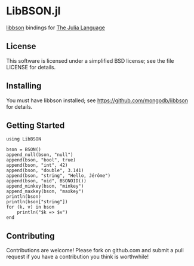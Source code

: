 LibBSON.jl
==========

[libbson](https://github.com/mongodb/libbson) bindings for [The Julia Language](http://julialang.org/)


License
-------

This software is licensed under a simplified BSD license; see the file LICENSE for details.


Installing
----------

You must have libbson installed; see https://github.com/mongodb/libbson for details.


Getting Started
---------------

    using LibBSON

    bson = BSON()
    append_null(bson, "null")
    append(bson, "bool", true)
    append(bson, "int", 42)
    append(bson, "double", 3.141)
    append(bson, "string", "Hello, Jérôme")
    append(bson, "oid", BSONOID())
    append_minkey(bson, "minkey")
    append_maxkey(bson, "maxkey")
    println(bson)
    println(bson["string"])
    for (k, v) in bson
        println("$k => $v")
    end


Contributing
------------

Contributions are welcome!  Please fork on github.com and submit a pull request if you have a contribution you think is worthwhile!
